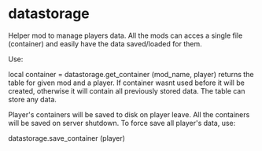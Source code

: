 datastorage
===========

Helper mod to manage players data.
All the mods can acces a single file (container) and easily have the data saved/loaded for them.


Use:

local container = datastorage.get_container (mod_name, player)
  returns the table for given mod and a player.
  If container wasnt used before it will be created, otherwise it will contain all previously stored data.
  The table can store any data.
  
  Player's containers will be saved to disk on player leave.
  All the containers will be saved on server shutdown.
  To force save all player's data, use: 

datastorage.save_container (player)

